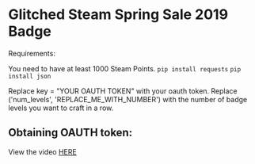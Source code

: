 # Glitched Steam Spring Sale 2019 Badge

Requirements:

You need to have at least 1000 Steam Points.
`pip install requests`
`pip install json`

Replace key = "YOUR OAUTH TOKEN" with your oauth token. Replace ('num_levels', 'REPLACE_ME_WITH_NUMBER') with the number of badge levels you want to craft in a row.

## Obtaining OAUTH token:

View the video [HERE](https://www.youtube.com/watch?v=EvSyCYz6L-k)





